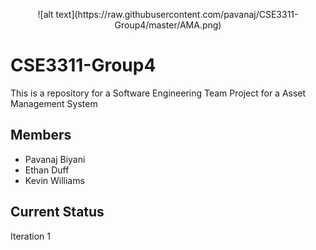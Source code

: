 <p align=center>
![alt text](https://raw.githubusercontent.com/pavanaj/CSE3311-Group4/master/AMA.png)
 </p>

# CSE3311-Group4
This is a repository for a Software Engineering Team Project for a Asset Management System

## Members
* Pavanaj Biyani 
* Ethan Duff
* Kevin Williams

## Current Status
  Iteration 1
